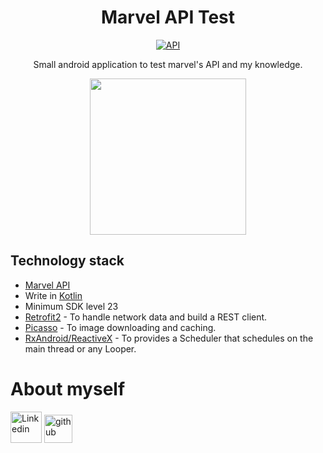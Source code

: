<h1 align="center">Marvel API Test</h1>

<p align="center">  
  <a href="https://android-arsenal.com/api?level=23"><img alt="API" src="https://img.shields.io/badge/API-23%2B-brightgreen.svg?style=flat"/></a>
</p>

<p align="center">Small android application to test marvel's API and my knowledge.</p>

<p align="center"><img src="https://upload.wikimedia.org/wikipedia/commons/thumb/7/71/Marvel-Comics-Logo.svg/1280px-Marvel-Comics-Logo.svg.png" align="center" width="250px"/>

</br>

## Technology stack
- [Marvel API](https://developer.marvel.com/documentation/getting_started)
- Write in [Kotlin](https://kotlinlang.org/)
- Minimum SDK level 23
- [Retrofit2](https://github.com/square/retrofit) - To handle network data and build a REST client.
- [Picasso](https://github.com/square/picasso) - To image downloading and caching.
- [RxAndroid/ReactiveX](https://github.com/ReactiveX/RxAndroid) - To provides a Scheduler that schedules on the main thread or any Looper.

# About myself

<p align="left">
  <a href="https://www.linkedin.com/in/raphael-fuchter-13b483bb/"><img width="50" height="50" alt="Linkedin" src="https://pngimg.com/uploads/linkedIn/linkedIn_PNG38.png" width="50px"/></a>
  <a href="https://github.com/raphaelfuchter"><img width="45" height="45" alt="github"  src="https://pngimg.com/uploads/github/github_PNG83.png" width="50px"/></a>  
</p>
